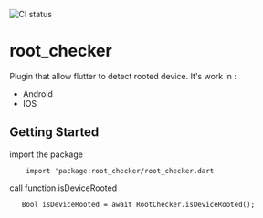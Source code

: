 ![CI status](https://img.shields.io/badge/build-passing-brightgreen.svg)
# root_checker

Plugin that allow flutter to detect rooted device. It's work in :

* Android
* IOS


## Getting Started

import the package
```phyton
    import 'package:root_checker/root_checker.dart'
```
call function isDeviceRooted 
```phyton
   Bool isDeviceRooted = await RootChecker.isDeviceRooted();
```
